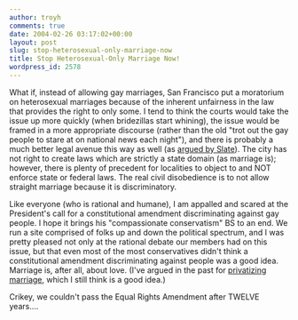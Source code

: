 ```yaml
---
author: troyh
comments: true
date: 2004-02-26 03:17:02+00:00
layout: post
slug: stop-heterosexual-only-marriage-now
title: Stop Heterosexual-Only Marriage Now!
wordpress_id: 2578
---
```


What if, instead of allowing gay marriages, San Francisco put a moratorium on heterosexual marriages because of the inherent unfairness in the law that provides the right to only some.  I tend to think the courts would take the issue up more quickly (when bridezillas start whining), the issue would be framed in a more appropriate discourse (rather than the old "trot out the gay people to stare at on national news each night"), and there is probably a much better legal avenue this way as well (as [argued by Slate](http://www.slate.com/id/2095955/)).  The city has not right to create laws which are strictly a state domain (as marriage is); however, there is plenty of precedent for localities to object to and NOT enforce state or federal laws.  The real civil disobedience is to not allow straight marriage because it is discriminatory.

Like everyone (who is rational and humane), I am appalled and scared at the President's call for a constitutional amendment discriminating against gay people.  I hope it brings his "compassionate conservatism"  BS to an end.  We run a site comprised of folks up and down the political spectrum, and I was pretty pleased not only at the rational debate our members had on this issue, but that even most of the most conservatives didn't think a constitutional amendment discriminating against people was a good idea.  Marriage is, after all, about love.  (I've argued in the past for [privatizing marriage](http://www.troyandgay.com/archives/2003/07/001552.php), which I still think is a good idea.)

Crikey, we couldn't pass the Equal Rights Amendment after TWELVE years....
